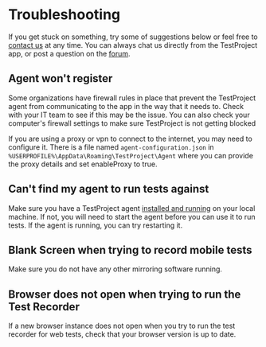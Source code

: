 # Troubleshooting

If you get stuck on something, try some of suggestions below or feel free to [contact us](https://testproject.io/contact-us/) at any time.  You can always chat us directly from the TestProject app, or post a question on the [forum](https://forum.testproject.io/).

## Agent won't register

Some organizations have firewall rules in place that prevent the TestProject agent from communicating to the app in the way that it needs to. Check with your IT team to see if this may be the issue.  You can also check your computer's firewall settings to make sure TestProject is not getting blocked

If you are using a proxy or vpn to connect to the internet, you may need to configure it. There is a file named `agent-configuration.json` in `%USERPROFILE%\AppData\Roaming\TestProject\Agent` where you can provide the proxy details and set enableProxy to true.

## Can't find my agent to run tests against

Make sure you have a TestProject agent [installed and running](../getting-started/installation-and-setup.md) on your local machine. If not, you will need to start the agent before you can use it to run tests. If the agent is running, you can try restarting it.

## Blank Screen when trying to record mobile tests

Make sure you do not have any other mirroring software running. 

## Browser does not open when trying to run the Test Recorder

If a new browser instance does not open when you try to run the test recorder for web tests, check that your browser version is up to date.



